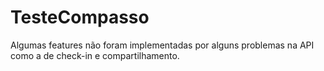 # TesteCompasso

Algumas features não foram implementadas por alguns problemas na API como a de check-in e compartilhamento.
